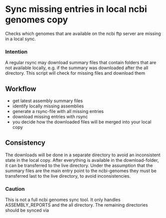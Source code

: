 # Sync missing entries in local ncbi genomes copy

Checks which genomes that are available on the ncbi ftp server are missing in a local sync.

### Intention

A regular rsync may download summary files that contain folders that are not
available locally, e.g. if the summary was downloaded after the all directory.
This script will check for missing files and download them

## Workflow

* get latest assembly summary files
* identify locally missing assemblies
* generate a rsync-file with all missing entries
* download missing entries with rsync
* you decide how the downloaded files will be merged into your local copy

## Consistency

The downloads will be done in a separate directory to avoid an inconsistent
state in the local copy. After everything is available in the download-folder,
it can be transferred to the live directory. Under the assumption that the
summary files are the main entry point to the ncbi-genomes they must be
transferred last to the live directory, to avoid inconsistencies.


### Caution

This is not a full ncbi genomes sync tool. It only handles ASSEMBLY_REPORTS and
the all directory. The remaining directories should be synced via 

